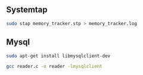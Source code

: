 ## Systemtap
~~~bash
sudo stap memory_tracker.stp > memory_tracker.log
~~~

## Mysql
~~~bash
sudo apt-get install libmysqlclient-dev
~~~

~~~bash
gcc reader.c -o reader -lmysqlclient
~~~